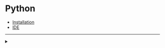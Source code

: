 # Python
+ [Installation](https://www.python.org/downloads)
+ [IDE](https://www.jetbrains.com/pycharm/download)
***
<details>
  <summary></summary>
  <details>
    <summary>Data Types</summary>
    <details>
      <summary>Numeric</summary>
      
      ```python
      type(5)       # int
      type(5.0)     # float
      type(2 + 4j)  # complex
      ```
    
    </details>
    
    <details>
      <summary>Sequence Type</summary>
      
    <details>
      <summary>String (Sequence of characters)</summary>
      
      ```python
      type("String")      # str 
      type('String')      # str
      type("""String""")  # str
      type('''String''')  # str
      ```
      
    </details>
      
    <details>
      <summary>List (Sequence of data bounded in [])</summary>
       
      ```python
      type([0, 1.3, 4+5j, "String", ["items"], (100), True or False, {1, 2, 1}, {'key':"value"} ] )      # List 
      ```
      
    </details>
      
    <details>
      <summary>Tuple</summary>
      
      ```python
      type((0, 1.3, 4+5j, "String", ["items"], (100), True or False, {1, 2, 1}, {'key':"value"} ) )      # List 
      ```
      
    </details>
      
      
    <details>
      <summary>Tuple</summary>
      
      ```python
      type({0, 1.3, 4+5j, "String", ["items"], (100), True or False, {1, 2, 1}, {'key':"value"} } )      # List 
      ```
      
    </details>
      
      
    <details>
      <summary>Tuple</summary>
      
      ```python
      type({0: 1.3, 4+5j: "String", ["items"]: (100), True or False:{1, 2, 1}, 5: {'key':"value"} } )      # List 
      ```
      
    </details>
      
    </details>
    <details>
      <summary></summary>
      
    </details>
  </details>
</details>
